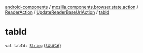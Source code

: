 [android-components](../../../index.md) / [mozilla.components.browser.state.action](../../index.md) / [ReaderAction](../index.md) / [UpdateReaderBaseUrlAction](index.md) / [tabId](./tab-id.md)

# tabId

`val tabId: `[`String`](https://kotlinlang.org/api/latest/jvm/stdlib/kotlin/-string/index.html) [(source)](https://github.com/mozilla-mobile/android-components/blob/master/components/browser/state/src/main/java/mozilla/components/browser/state/action/BrowserAction.kt#L478)